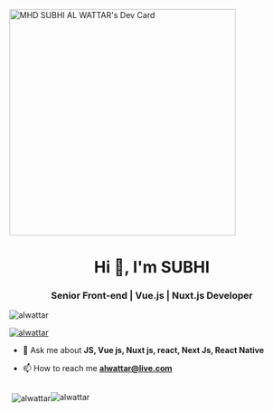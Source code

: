 <a href="https://app.daily.dev/alwattar"><img src="https://api.daily.dev/devcards/4e910c37ee404aabad551edb4d7da9a4.png?r=owy" width="400" alt="MHD SUBHI AL WATTAR's Dev Card"/></a>

<h1 align="center">Hi 👋, I'm SUBHI</h1>
<h3 align="center">Senior Front-end | Vue.js | Nuxt.js Developer</h3>

<p align="left"> <img src="https://komarev.com/ghpvc/?username=alwattar&label=Profile%20views&color=0e75b6&style=flat" alt="alwattar" /> </p>

<p align="left"> <a href="https://github.com/ryo-ma/github-profile-trophy"><img src="https://github-profile-trophy.vercel.app/?username=alwattar" alt="alwattar" /></a> </p>

- 💬 Ask me about **JS, Vue js, Nuxt js, react, Next Js, React Native**

- 📫 How to reach me **alwattar@live.com**

<div style='display:flex;'>
<p>&nbsp;<img align="center" src="https://github-readme-stats.vercel.app/api?username=alwattar&show_icons=true&locale=en" alt="alwattar" /></p>

<p><img align="center" src="https://github-readme-streak-stats.herokuapp.com/?user=alwattar&" alt="alwattar" /></p>
</div> 

<!--
**alwattar/alwattar** is a ✨ _special_ ✨ repository because its `README.md` (this file) appears on your GitHub profile.

Here are some ideas to get you started:

- 🔭 I’m currently working on ...
- 🌱 I’m currently learning ...
- 👯 I’m looking to collaborate on ...
- 🤔 I’m looking for help with ...
- 💬 Ask me about ...
- 📫 How to reach me: ...
- 😄 Pronouns: ...
- ⚡ Fun fact: ...
-->
